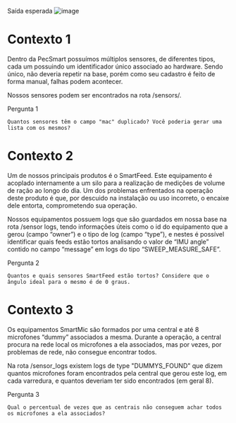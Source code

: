 Saída esperada ![image](https://user-images.githubusercontent.com/79227339/181866506-65fdf9f1-eb77-4653-8da3-392a28d13151.png)

# Contexto 1

Dentro da PecSmart possuímos múltiplos sensores, de diferentes tipos, cada um possuindo um identificador único associado ao hardware. Sendo único, não deveria repetir na base, porém como seu cadastro é feito de forma manual, falhas podem acontecer.

Nossos sensores podem ser encontrados na rota /sensors/.

Pergunta 1

    Quantos sensores têm o campo "mac" duplicado? Você poderia gerar uma lista com os mesmos?

# Contexto 2

Um de nossos principais produtos é o SmartFeed. Este equipamento é acoplado internamente a um silo para a realização de medições de volume de ração ao longo do dia. Um dos problemas enfrentados na operação deste produto é que, por descuido na instalação ou uso incorreto, o encaixe dele entorta, comprometendo sua operação.

Nossos equipamentos possuem logs que são guardados em nossa base na rota /sensor logs, tendo informações úteis como o id do equipamento que a gerou (campo “owner”) e o tipo de log (campo “type”), e nestes é possível identificar quais feeds estão tortos analisando o valor de “IMU angle” contido no campo “message” em logs do tipo “SWEEP_MEASURE_SAFE”.

Pergunta 2

    Quantos e quais sensores SmartFeed estão tortos? Considere que o ângulo ideal para o mesmo é de 0 graus.

# Contexto 3

Os equipamentos SmartMic são formados por uma central e até 8 microfones “dummy” associados a mesma. Durante a operação, a central procura na rede local os microfones a ela associados, mas por vezes, por problemas de rede, não consegue encontrar todos.

Na rota /sensor_logs existem logs de type "DUMMYS_FOUND" que dizem quantos microfones foram encontrados pela central que gerou este log, em cada varredura, e quantos deveriam ter sido encontrados (em geral 8).

Pergunta 3

    Qual o percentual de vezes que as centrais não conseguem achar todos os microfones a ela associados?
